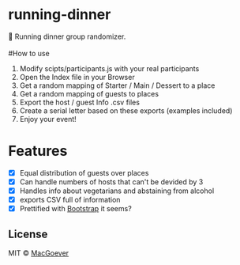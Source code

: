 # running-dinner
:fork_and_knife:  Running dinner group randomizer.
</br></br>
#How to use
1. Modify scipts/participants.js with your real participants
1. Open the Index file in your Browser
1. Get a random mapping of Starter / Main / Dessert to a place
1. Get a random mapping of guests to places
1. Export the host / guest Info .csv files
1. Create a serial letter based on these exports (examples included)
1. Enjoy your event!


# Features
- [X] Equal distribution of guests over places
- [X] Can handle numbers of hosts that can't be devided by 3
- [X] Handles info about vegetarians and abstaining from alcohol
- [X] exports CSV full of information 
- [X] Prettified with [Bootstrap](http://getbootstrap.com/) it seems?

## License
MIT © [MacGoever](https://github.com/MacGoever/running-dinner)

